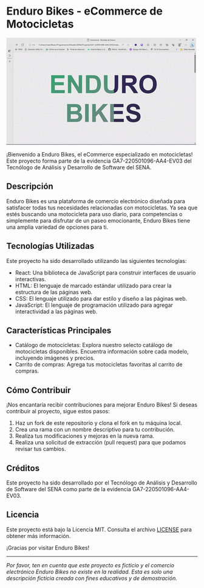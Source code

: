 # Enduro Bikes - eCommerce de Motocicletas

![Enduro Bikes](enduroBikes.gif)

¡Bienvenido a Enduro Bikes, el eCommerce especializado en motocicletas! Este proyecto forma parte de la evidencia GA7-220501096-AA4-EV03 del Tecnólogo de Análisis y Desarrollo de Software del SENA.

## Descripción

Enduro Bikes es una plataforma de comercio electrónico diseñada para satisfacer todas tus necesidades relacionadas con motocicletas. Ya sea que estés buscando una motocicleta para uso diario, para competencias o simplemente para disfrutar de un paseo emocionante, Enduro Bikes tiene una amplia variedad de opciones para ti.

## Tecnologías Utilizadas

Este proyecto ha sido desarrollado utilizando las siguientes tecnologías:

- React: Una biblioteca de JavaScript para construir interfaces de usuario interactivas.
- HTML: El lenguaje de marcado estándar utilizado para crear la estructura de las páginas web.
- CSS: El lenguaje utilizado para dar estilo y diseño a las páginas web.
- JavaScript: El lenguaje de programación utilizado para agregar interactividad a las páginas web.

## Características Principales

- Catálogo de motocicletas: Explora nuestro selecto catálogo de motocicletas disponibles. Encuentra información sobre cada modelo, incluyendo imágenes y precios.
- Carrito de compras: Agrega tus motocicletas favoritas al carrito de compras.

## Cómo Contribuir

¡Nos encantaría recibir contribuciones para mejorar Enduro Bikes! Si deseas contribuir al proyecto, sigue estos pasos:

1. Haz un fork de este repositorio y clona el fork en tu máquina local.
2. Crea una rama con un nombre descriptivo para tu contribución.
3. Realiza tus modificaciones y mejoras en la nueva rama.
4. Realiza una solicitud de extracción (pull request) para que podamos revisar tus cambios.

## Créditos

Este proyecto ha sido desarrollado por el Tecnólogo de Análisis y Desarrollo de Software del SENA como parte de la evidencia GA7-220501096-AA4-EV03. 

## Licencia

Este proyecto está bajo la Licencia MIT. Consulta el archivo [LICENSE](LICENSE) para obtener más información.

¡Gracias por visitar Enduro Bikes!

---

_Por favor, ten en cuenta que este proyecto es ficticio y el comercio electrónico Enduro Bikes no existe en la realidad. Esta es solo una descripción ficticia creada con fines educativos y de demostración._
